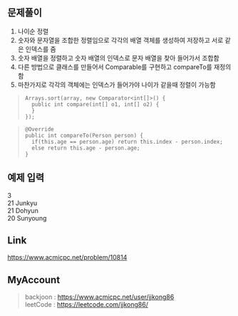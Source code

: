 ## 문제풀이
 1. 나이순 정렬
 2. 숫자와 문자열을 조합한 정렬임으로 각각의 배열 객체를 생성하여 저장하고 서로 같은 인덱스를 줌
 3. 숫자 배열을 정렬하고 숫자 배열의 인덱스로 문자 배열을 찾아 들어가서 조합함
 4. 다른 방법으로 클래스를 만들어서 Comparable를 구현하고 compareTo를 재정의함
 5. 마찬가지로 각각의 객체에는 인덱스가 들어가야 나이가 같을때 정렬이 가능함
 
 
> ```
> Arrays.sort(array, new Comparator<int[]>() {
> 	public int compare(int[] o1, int[] o2) {
> 	}
> });
> ```

> ```
> @Override
> public int compareTo(Person person) {
> 	if(this.age == person.age) return this.index - person.index;
> 	else return this.age - person.age;
> }
> ```

## 예제 입력
3  
21 Junkyu  
21 Dohyun  
20 Sunyoung  

## Link
https://www.acmicpc.net/problem/10814

## MyAccount

> backjoon : <https://www.acmicpc.net/user/jjkong86>  
> leetCode : <https://leetcode.com/jjkong86/> 



